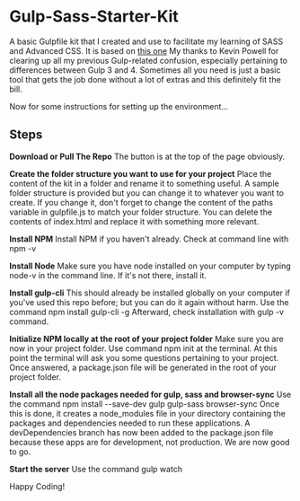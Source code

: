 # Gulp-Sass-Starter-Kit

A basic Gulpfile kit that I created and use to facilitate my learning of SASS and Advanced CSS.  It is based on [this one](https://www.youtube.com/watch?v=QgMQeLymAdU) My thanks to Kevin Powell for clearing up all my previous Gulp-related confusion, especially pertaining to differences between Gulp 3 and 4. Sometimes all you need is just a basic tool that gets the job done without a lot of extras and this definitely fit the bill.

Now for some instructions for setting up the environment...

**Steps**
---------

**Download or Pull The Repo**
	The button is at the top of the page obviously.

**Create the folder structure you want to use for your project**
    Place the content of the kit in a folder and rename it to something useful. A sample folder structure is provided but you can change it to whatever you want to create. If you change it, don't forget to change the content of the paths variable in gulpfile.js to match your folder structure. You can delete the contents of index.html and replace it with something more relevant. 

**Install NPM**
    Install NPM if you haven't already.  Check at command line with npm -v

 **Install Node**
	Make sure you have node installed on your computer by typing node-v in the command line.  If it's not there, install it.

**Install gulp-cli**
    This should already be installed globally on your computer if you've used this repo before; but you can do it again without harm.  Use the command npm install gulp-cli -g Afterward, check installation with gulp -v command.

**Initialize NPM locally at the root of your project folder**
    Make sure you are now in your project folder.  Use command npm init at the terminal. At this point the terminal will ask you some questions pertaining to your project. Once answered, a package.json file will be generated in the root of your project folder.

 **Install all the node packages needed for gulp, sass and browser-sync** 
    Use the command npm install --save-dev gulp gulp-sass browser-sync  Once this is done, it creates a node_modules file in your directory containing the packages and dependencies needed to run these applications.  A devDependencies branch has now been added to the package.json file because these apps are for development, not production.  We are now good to go.

**Start the server**
  Use the command gulp watch

Happy Coding!
